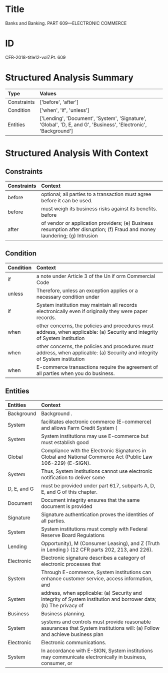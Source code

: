 # Title

 Banks and Banking. PART 609—ELECTRONIC COMMERCE


# ID

 CFR-2018-title12-vol7.Pt. 609


# Structured Analysis Summary

| Type        | Values                                                                                                          |
|:------------|:----------------------------------------------------------------------------------------------------------------|
| Constraints | ['before', 'after']                                                                                             |
| Condition   | ['when', 'if', 'unless']                                                                                        |
| Entities    | ['Lending', 'Document', 'System', 'Signature', 'Global', 'D, E, and G', 'Business', 'Electronic', 'Background'] |


# Structured Analysis With Context

 


## Constraints

| Constraints   | Context                                                                                                                     |
|:--------------|:----------------------------------------------------------------------------------------------------------------------------|
| before        | optional; all parties to a transaction must agree before  it can be used.                                                   |
| before        | must weigh its business risks against its benefits. before                                                                  |
| after         | of vendor or application providers; (e) Business resumption after disruption; (f) Fraud and money laundering; (g) Intrusion |


## Condition

| Condition   | Context                                                                                                                     |
|:------------|:----------------------------------------------------------------------------------------------------------------------------|
| if          | a note under Article 3 of the Un if orm Commercial Code                                                                     |
| unless      | Therefore,  unless an exception applies or a necessary condition under                                                      |
| if          | System institution may maintain all records electronically even if  originally they were paper records.                     |
| when        | other concerns, the policies and procedures must address, when applicable: (a) Security and integrity of System institution |
| when        | other concerns, the policies and procedures must address, when applicable: (a) Security and integrity of System institution |
| when        | E-commerce transactions require the agreement of all parties  when  you do business.                                        |


## Entities

| Entities    | Context                                                                                                                     |
|:------------|:----------------------------------------------------------------------------------------------------------------------------|
| Background  | Background .                                                                                                                |
| System      | facilitates electronic commerce (E-commerce) and allows Farm Credit System  (                                               |
| System      | System institutions may use E-commerce but must establish good                                                              |
| Global      | Compliance with the Electronic Signatures in  Global  and National Commerce Act (Public Law 106-229) (E-SIGN).              |
| System      | Thus,  System institutions cannot use electronic notification to deliver some                                               |
| D, E, and G | must be provided under part 617, subparts A, D, E, and G  of this chapter.                                                  |
| Document    | Document integrity ensures that the same document is provided                                                               |
| Signature   | Signature  authentication proves the identities of all parties.                                                             |
| System      | System institutions must comply with Federal Reserve Board Regulations                                                      |
| Lending     | Opportunity), M (Consumer Leasing), and Z (Truth in Lending ) (12 CFR parts 202, 213, and 226).                             |
| Electronic  | Electronic signature describes a category of electronic processes that                                                      |
| System      | Through E-commerce,  System institutions can enhance customer service, access information, and                              |
| System      | address, when applicable: (a) Security and integrity of System institution and borrower data; (b) The privacy of            |
| Business    | Business  planning.                                                                                                         |
| System      | systems and controls must provide reasonable assurances that System institutions will: (a) Follow and achieve business plan |
| Electronic  | Electronic  communications.                                                                                                 |
| System      | In accordance with E-SIGN,  System institutions may communicate electronically in business, consumer, or                    |


